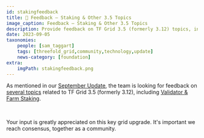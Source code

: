 ```yaml
---
id: stakingfeedback
title: 💬 Feedback – Staking & Other 3.5 Topics
image_caption: Feedback – Staking & Other 3.5 Topics
description: Provide feedback on TF Grid 3.5 (formerly 3.12) topics, including validator and farming staking!
date: 2023-09-05
taxonomies:
    people: [sam_taggart]
    tags: [threefold_grid,community,technology,update]
    news-category: [foundation]
extra:
    imgPath: stakingfeedback.png
---
```


As mentioned in our [September Update](https://forum.threefold.io/t/september-02-2023-update-from-the-threefold-team/4060), the team is looking for feedback on [several topics](https://forum.threefold.io/c/collaboration/grid-350/116) related to TF Grid 3.5 (formerly 3.12), including [Validator & Farm Staking](https://forum.threefold.io/t/validator-and-farm-staking/4056/2?u=gosam).

<br/>

Your input is greatly appreciated on this key grid upgrade. It's important we reach consensus, together as a community.